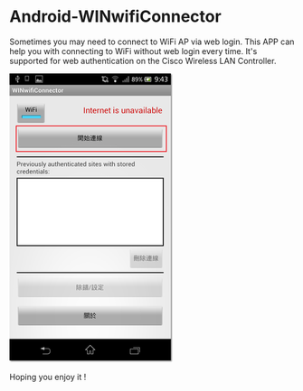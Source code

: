 Android-WINwifiConnector
========================
Sometimes you may need to connect to WiFi AP via web login. This APP can help you with connecting to WiFi without web login every time.
It's supported for web authentication on the Cisco Wireless LAN Controller.

![image](https://raw.githubusercontent.com/a-lang/Android-WINwifiConnector/master/Screenshot.png)

Hoping you enjoy it !


